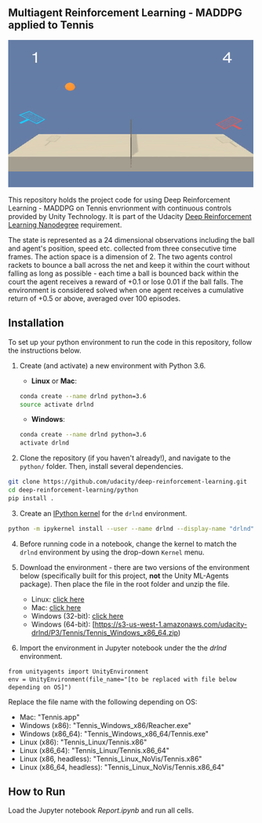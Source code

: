 ## Multiagent Reinforcement Learning - MADDPG applied to Tennis

<img src='Tennis.gif' width="500" height="300">

This repository holds the project code for using Deep Reinforcement Learning - MADDPG on Tennis envrionment with continuous controls provided by Unity Technology. It is part of the Udacity [Deep Reinforcement Learning Nanodegree](https://www.udacity.com/course/deep-reinforcement-learning-nanodegree--nd893) requirement. 

The state is represented as a 24 dimensional observations including the ball and agent's position, speed etc. collected from three consecutive time frames. The action space is a dimension of 2. The two agents control rackets to bounce a ball across the net and keep it within the court without falling as long as possible - each time a ball is bounced back within the court the agent receives a reward of +0.1 or lose 0.01 if the ball falls. The environment is considered solved when one agent receives a cumulative return of +0.5 or above, averaged over 100 episodes.

## Installation
To set up your python environment to run the code in this repository, follow the instructions below.

1. Create (and activate) a new environment with Python 3.6.

	- __Linux__ or __Mac__: 
	```bash
	conda create --name drlnd python=3.6
	source activate drlnd
	```
	- __Windows__: 
	```bash
	conda create --name drlnd python=3.6 
	activate drlnd
	```
2. Clone the repository (if you haven't already!), and navigate to the `python/` folder.  Then, install several dependencies.
```bash
git clone https://github.com/udacity/deep-reinforcement-learning.git
cd deep-reinforcement-learning/python
pip install .
```

3. Create an [IPython kernel](http://ipython.readthedocs.io/en/stable/install/kernel_install.html) for the `drlnd` environment.  
```bash
python -m ipykernel install --user --name drlnd --display-name "drlnd"
```

4. Before running code in a notebook, change the kernel to match the `drlnd` environment by using the drop-down `Kernel` menu. 

5. Download the environment - there are two versions of the environment below (specifically built for this project, **not** the Unity ML-Agents package). Then place the file in the root folder and unzip the file.
    * Linux: [click here](https://s3-us-west-1.amazonaws.com/udacity-drlnd/P3/Tennis/Tennis_Linux.zip)
    * Mac: [click here](https://s3-us-west-1.amazonaws.com/udacity-drlnd/P3/Tennis/Tennis.app.zip)
    * Windows (32-bit): [click here](https://s3-us-west-1.amazonaws.com/udacity-drlnd/P3/Tennis/Tennis_Windows_x86.zip)
    * Windows (64-bit): [https://s3-us-west-1.amazonaws.com/udacity-drlnd/P3/Tennis/Tennis_Windows_x86_64.zip)    

6. Import the environment in Jupyter notebook under the the *drlnd* environment.
```
from unityagents import UnityEnvironment
env = UnityEnvironment(file_name="[to be replaced with file below depending on OS]")
```
Replace the file name with the following depending on OS:  
  * Mac: "Tennis.app"
  * Windows (x86): "Tennis_Windows_x86/Reacher.exe"
  * Windows (x86_64): "Tennis_Windows_x86_64/Tennis.exe"
  * Linux (x86): "Tennis_Linux/Tennis.x86"
  * Linux (x86_64): "Tennis_Linux/Tennis.x86_64"
  * Linux (x86, headless): "Tennis_Linux_NoVis/Tennis.x86"
  * Linux (x86_64, headless): "Tennis_Linux_NoVis/Tennis.x86_64"
## How to Run
Load the Jupyter notebook *Report.ipynb* and run all cells.
